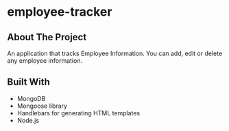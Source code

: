 # employee-tracker

## About The Project

An application that tracks Employee Information. You can add, edit or delete any employee information.

## Built With
- MongoDB
- Mongoose library
- Handlebars for generating HTML templates 
- Node.js
